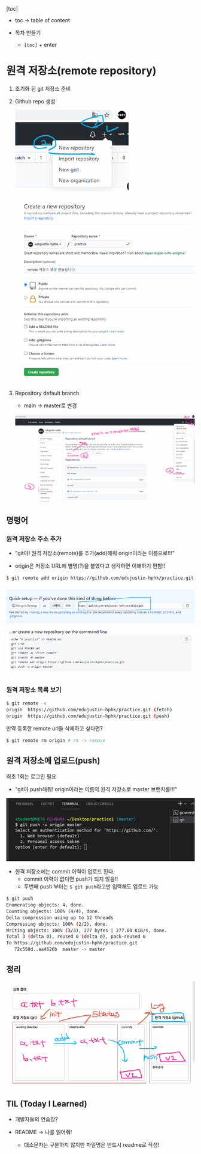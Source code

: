[toc]

- toc -> table of content

- 목차 만들기

  - `[toc]` + enter

  



# 원격 저장소(remote repository)

1. 초기화 된 git 저장소 준비

2. Github repo 생성

   ![Screen Shot 2021-06-21 at 오후 4.58](md-images/Screen%20Shot%202021-06-21%20at%20%EC%98%A4%ED%9B%84%204.58.png)

   ![Screen Shot 2021-06-21 at 오후 4.46](md-images/Screen%20Shot%202021-06-21%20at%20%EC%98%A4%ED%9B%84%204.46.png)

3. Repository default branch 

   - main -> master로 변경

   ![Screen Shot 2021-06-21 at 오후 5.01](md-images/Screen%20Shot%202021-06-21%20at%20%EC%98%A4%ED%9B%84%205.01.png)





## 명령어

### 원격 저장소 주소 추가

- "git아! 원격 저장소(remote)를 추가(add)해줘 origin이라는 이름으로!!!"

- origin은 저장소 URL에 별명(?)을 붙였다고 생각하면 이해하기 편함!!

```bash
$ git remote add origin https://github.com/edujustin-hphk/practice.git # 저장소 URL은 본인 repo의 URL을 등록하면 됨
```

![Screen Shot 2021-06-21 at 오후 4.51](md-images/Screen%20Shot%202021-06-21%20at%20%EC%98%A4%ED%9B%84%204.51.png)

### 원격 저장소 목록 보기

```bash
$ git remote -v
origin  https://github.com/edujustin-hphk/practice.git (fetch)
origin  https://github.com/edujustin-hphk/practice.git (push)
```



만약 등록한 remote url을 삭제하고 싶다면?

```bash
$ git remote rm origin # rm -> remove
```



## 원격 저장소에 업로드(push)

최초 1회는 로그인 필요

- "git아 push해줘! origin이라는 이름의 원격 저장소로 master 브랜치를!!!"

![Screen Shot 2021-06-21 at 오후 4.55](md-images/Screen%20Shot%202021-06-21%20at%20%EC%98%A4%ED%9B%84%204.55.png)





- 원격 저장소에는 commit 이력이 업로드 된다.
  - commit 이력이 없다면 push가 되지 않음!!
  - 두번째 push 부터는 `$ git push`라고만 입력해도 업로드 가능

```bash
$ git push
Enumerating objects: 4, done.
Counting objects: 100% (4/4), done.
Delta compression using up to 12 threads
Compressing objects: 100% (2/2), done.
Writing objects: 100% (3/3), 277 bytes | 277.00 KiB/s, done.
Total 3 (delta 0), reused 0 (delta 0), pack-reused 0
To https://github.com/edujustin-hphk/practice.git
   72c550d..aa4626b  master -> master
```



## 정리

![Screen Shot 2021-06-21 at 오후 5.16](md-images/Screen%20Shot%202021-06-21%20at%20%EC%98%A4%ED%9B%84%205.16.png)



## TIL (Today I Learned)

- 개발자들의 연습장?

- README -> 나를 읽어줘! 
  - 대소문자는 구분하지 않지만 파일명은 반드시 readme로 작성!